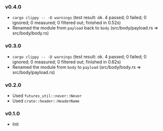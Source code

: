 ### v0.4.0

- `cargo clippy -- -D warnings` (test result: ok. 4 passed; 0 failed; 0 ignored; 0 measured; 0 filtered out; finished in 0.52s)
- Renamed the module from `payload` back to `body` (src/body/payload.rs => src/body/body.rs)

### v0.3.0

- `cargo clippy -- -D warnings` (test result: ok. 4 passed; 0 failed; 0 ignored; 0 measured; 0 filtered out; finished in 0.62s)
- Renamed the module from `body` to `payload` (src/body/body.rs => src/body/payload.rs)

### v0.2.0

- Used `futures_util::never::Never`
- Used `crate::header::HeaderName`

### v0.1.0

- Init
